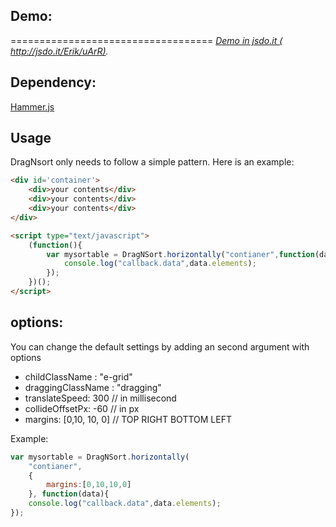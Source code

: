 ## Demo:
===================================
*[Demo in jsdo.it ( http://jsdo.it/Erik/uArR)](http://jsdo.it/Erik/uArR ).*

## Dependency:
[Hammer.js](http://eightmedia.github.io/hammer.js/)

## Usage
DragNsort only needs to follow a simple pattern. Here is an example:

```html
<div id='container'>
	<div>your contents</div>
	<div>your contents</div>
	<div>your contents</div>
</div>

<script type="text/javascript">
	(function(){
		var mysortable = DragNSort.horizontally("contianer",function(data){
		    console.log("callback.data",data.elements);
		});
	})();
</script>

```

## options:
You can change the default settings by adding an second argument with options
*  childClassName : "e-grid"
*  draggingClassName : "dragging"
*  translateSpeed: 300  // in millisecond
*  collideOffsetPx: -60 // in px
*  margins: [0,10, 10, 0] // TOP RIGHT BOTTOM LEFT

Example:
```javascript
var mysortable = DragNSort.horizontally(
	"contianer",
	{
		margins:[0,10,10,0]	
	}, function(data){
	console.log("callback.data",data.elements);
});
```
